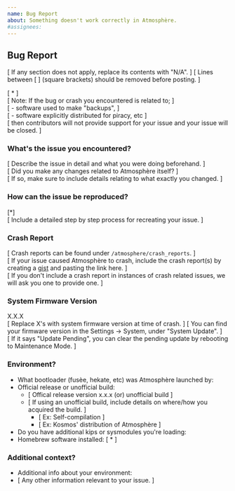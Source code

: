 ```yaml
---
name: Bug Report
about: Something doesn't work correctly in Atmosphère.
#assignees:
---
```


## Bug Report

[ If any section does not apply, replace its contents with "N/A". ]
[ Lines between [ ] (square brackets) should be removed before posting. ]

[ * ]  
[ Note: If the bug or crash you encountered is related to; ]  
[ - software used to make "backups", ]  
[ - software explicitly distributed for piracy, etc ]  
[ then contributors will not provide support for your issue and your issue will be closed. ]  

### What's the issue you encountered?

[ Describe the issue in detail and what you were doing beforehand. ]  
[ Did you make any changes related to Atmosphère itself? ]  
[ If so, make sure to include details relating to what exactly you changed. ]

### How can the issue be reproduced?

[*]  
[ Include a detailed step by step process for recreating your issue. ]

### Crash Report

[ Crash reports can be found under ``/atmosphere/crash_reports``. ]  
[ If your issue caused Atmosphère to crash, include the crash report(s) by creating a [gist](https://gist.github.com/) and pasting the link here. ]  
[ If you don't include a crash report in instances of crash related issues, we will ask you one to provide one. ]  

### System Firmware Version

X.X.X  
[ Replace X's with system firmware version at time of crash. ]
[ You can find your firmware version in the Settings -> System, under "System Update". ]  
[ If it says "Update Pending", you can clear the pending update by rebooting to Maintenance Mode. ]  

### Environment?

- What bootloader (fusèe, hekate, etc) was Atmosphère launched by:
- Official release or unofficial build: 
  - [ Offical release version x.x.x (or) unofficial build ]
  - [ If using an unofficial build, include details on where/how you acquired the build. ] 
     - [ Ex: Self-compilation ]
     - [ Ex: Kosmos' distribution of Atmosphère ]
- Do you have additional kips or sysmodules you're loading:
- Homebrew software installed: [ * ] 

### Additional context?

- Additional info about your environment:
- [ Any other information relevant to your issue. ]
